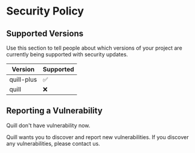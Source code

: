 # Security Policy

## Supported Versions

Use this section to tell people about which versions of your project are
currently being supported with security updates.

| Version   | Supported          |
| --------- | ------------------ |
| quill-plus| :white_check_mark: |
| quill     | :x:                |

## Reporting a Vulnerability

Quill don't have vulnerability now.

Quill wants you to discover and report new vulnerabilities. If you discover any vulnerabilities, please contact us.
